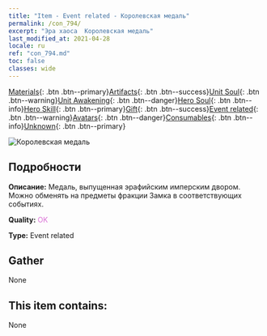 ```yaml
---
title: "Item - Event related - Королевская медаль"
permalink: /con_794/
excerpt: "Эра хаоса  Королевская медаль"
last_modified_at: 2021-04-28
locale: ru
ref: "con_794.md"
toc: false
classes: wide
---
```

 [Materials](/ItemsRU/){: .btn .btn--primary}[Artifacts](/ItemsRU/Artifacts/){: .btn .btn--success}[Unit Soul](/ItemsRU/UnitSoul/){: .btn .btn--warning}[Unit Awakening](/ItemsRU/UnitAwakening/){: .btn .btn--danger}[Hero Soul](/ItemsRU/HeroSoul/){: .btn .btn--info}[Hero Skill](/ItemsRU/HeroSkill/){: .btn .btn--primary}[Gift](/ItemsRU/Gift/){: .btn .btn--success}[Event related](/ItemsRU/Events/){: .btn .btn--warning}[Avatars](/ItemsRU/Avatars/){: .btn .btn--danger}[Consumables](/ItemsRU/Consumables/){: .btn .btn--info}[Unknown](/ItemsRU/Unknown/){: .btn .btn--primary}

 ![Королевская медаль](/images/t/i_3052.png)

## Подробности
 **Описание:** Медаль, выпущенная эрафийским имперским двором. Можно обменять на предметы фракции Замка в соответствующих событиях.

 **Quality:** <span style="color: #DA70D6">OK</span>

 **Type:** Event related

## Gather

  None

## This item contains:

  None

